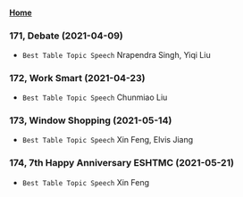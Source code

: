 #### [Home](https://eshtmc.github.io/)    

### 171, Debate (2021-04-09)

- `Best Table Topic Speech` Nrapendra Singh, Yiqi Liu

### 172, Work Smart (2021-04-23)

- `Best Table Topic Speech` Chunmiao Liu

### 173, Window Shopping (2021-05-14)

- `Best Table Topic Speech` Xin Feng, Elvis Jiang

### 174, 7th Happy Anniversary ESHTMC (2021-05-21)

- `Best Table Topic Speech` Xin Feng

